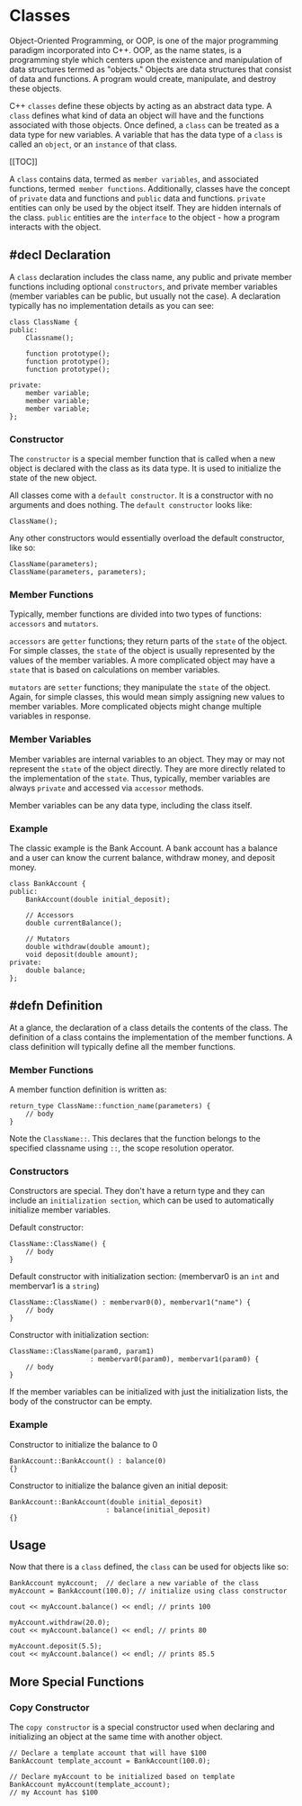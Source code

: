 # Classes

Object-Oriented Programming, or OOP, is one of the major programming paradigm incorporated into C++. OOP, as the name states, is a programming style which centers upon the existence and manipulation of data structures termed as "objects." Objects are data structures that consist of data and functions. A program would create, manipulate, and destroy these objects.

C++ `classes` define these objects by acting as an abstract data type. A `class` defines what kind of data an object will have and the functions associated with those objects. Once defined, a `class` can be treated as a data type for new variables. A variable that has the data type of a `class` is called an `object`, or an `instance` of that class.

[[TOC]]

A `class` contains data, termed as `member variables`, and associated functions, termed` member functions`. Additionally, classes have the concept of `private` data and functions and `public` data and functions. `private` entities can only be used by the object itself. They are hidden internals of the class. `public` entities are the `interface` to the object - how a program interacts with the object.
    
## #decl Declaration

A `class` declaration includes the class name, any public and private member functions including optional `constructors`, and private member variables (member variables can be public, but usually not the case). A declaration typically has no implementation details as you can see:

    class ClassName {
    public:
        Classname();

        function prototype();
        function prototype();
        function prototype();

    private:
        member variable;
        member variable;
        member variable;
    };

### Constructor

The `constructor` is a special member function that is called when a new object is declared with the class as its data type. It is used to initialize the state of the new object.

All classes come with a `default constructor`. It is a constructor with no arguments and does nothing. The `default constructor` looks like:

    ClassName();

Any other constructors would essentially overload the default constructor, like so:

    ClassName(parameters);
    ClassName(parameters, parameters);

### Member Functions

Typically, member functions are divided into two types of functions: `accessors` and `mutators`.

`accessors` are `getter` functions; they return parts of the `state` of the object. For simple classes, the `state` of the object is usually represented by the values of the member variables. A more complicated object may have a `state` that is based on calculations on member variables.

`mutators` are `setter` functions; they manipulate the `state` of the object. Again, for simple classes, this would mean simply assigning new values to member variables. More complicated objects might change multiple variables in response.

### Member Variables

Member variables are internal variables to an object. They may or may not represent the `state` of the object directly. They are more directly related to the implementation of the `state`. Thus, typically, member variables are always `private` and accessed via `accessor` methods.

Member variables can be any data type, including the class itself.

### Example

The classic example is the Bank Account. A bank account has a balance and a user can know the current balance, withdraw money, and deposit money.

    class BankAccount {
    public:
        BankAccount(double initial_deposit);

        // Accessors
        double currentBalance();

        // Mutators
        double withdraw(double amount);
        void deposit(double amount);
    private:
        double balance;
    };

## #defn Definition

At a glance, the declaration of a class details the contents of the class. The definition of a class contains the implementation of the member functions. A class definition will typically define all the member functions.

### Member Functions

A member function definition is written as:

    return_type ClassName::function_name(parameters) {
        // body
    }

Note the `ClassName::`. This declares that the function belongs to the specified classname using `::`, the scope resolution operator.

### Constructors

Constructors are special. They don't have a return type and they can include an `initialization section`, which can be used to automatically initialize member variables.

Default constructor:

    ClassName::ClassName() {
        // body
    }

Default constructor with initialization section:
(membervar0 is an `int` and membervar1 is a `string`)

    ClassName::ClassName() : membervar0(0), membervar1("name") {
        // body
    }

Constructor with initialization section:

    ClassName::ClassName(param0, param1)
                        : membervar0(param0), membervar1(param0) {
        // body
    }

If the member variables can be initialized with just the initialization lists, the body of the constructor can be empty.

### Example

Constructor to initialize the balance to 0

    BankAccount::BankAccount() : balance(0)
    {}

Constructor to initialize the balance given an initial deposit:

    BankAccount::BankAccount(double initial_deposit)
                            : balance(initial_deposit)
    {}

## Usage

Now that there is a `class` defined, the `class` can be used for objects like so:

    BankAccount myAccount;  // declare a new variable of the class
    myAccount = BankAccount(100.0); // initialize using class constructor

    cout << myAccount.balance() << endl; // prints 100

    myAccount.withdraw(20.0);
    cout << myAccount.balance() << endl; // prints 80

    myAccount.deposit(5.5);
    cout << myAccount.balance() << endl; // prints 85.5


## More Special Functions

### Copy Constructor

The `copy constructor` is a special constructor used when declaring and initializing an object at the same time with another object.

    // Declare a template account that will have $100
    BankAccount template_account = BankAccount(100.0);

    // Declare myAccount to be initialized based on template
    BankAccount myAccount(template_account);
    // my Account has $100

